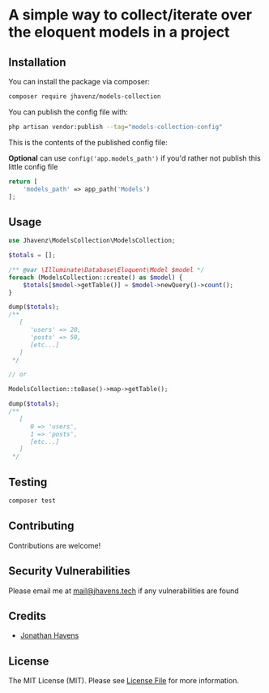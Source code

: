 # A simple way to collect/iterate over the eloquent models in a project

## Installation

You can install the package via composer:

```bash
composer require jhavenz/models-collection
```

You can publish the config file with:

```bash
php artisan vendor:publish --tag="models-collection-config"
```

This is the contents of the published config file:

**Optional**
can use `config('app.models_path')` if you'd rather not publish this little config file
```php
return [
    'models_path' => app_path('Models')
];
```

## Usage

```php
use Jhavenz\ModelsCollection\ModelsCollection;

$totals = [];

/** @var \Illuminate\Database\Eloquent\Model $model */
foreach (ModelsCollection::create() as $model) {
    $totals[$model->getTable()] = $model->newQuery()->count();
}

dump($totals);
/**
   [
      'users' => 20,
      'posts' => 50,
      [etc...]
   ]
 */

// or

ModelsCollection::toBase()->map->getTable();

dump($totals);
/**
   [
      0 => 'users',
      1 => 'posts',
      [etc...]
   ]
 */
```

## Testing

```bash
composer test
```

## Contributing

Contributions are welcome!

## Security Vulnerabilities

Please email me at mail@jhavens.tech if any vulnerabilities are found

## Credits

- [Jonathan Havens](https://github.com/jhavenz)

## License

The MIT License (MIT). Please see [License File](LICENSE.md) for more information.
